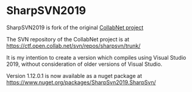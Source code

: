 # SharpSVN2019

SharpSVN2019 is fork of the original [CollabNet project](https://sharpsvn.open.collab.net/)

The SVN repository of the CollabNet project is at  
https://ctf.open.collab.net/svn/repos/sharpsvn/trunk/

It is my intention to create a version which compiles using Visual Studio 2019, without consideration of older versions of Visual Studio.

Version 1.12.0.1 is now available as a nuget package at  
https://www.nuget.org/packages/SharpSvn2019.SharpSvn/
